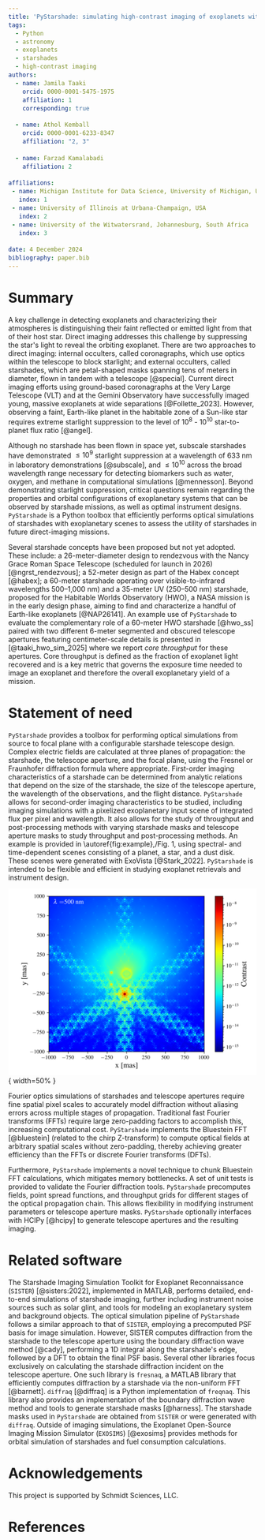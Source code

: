 ```yaml
---
title: 'PyStarshade: simulating high-contrast imaging of exoplanets with starshades'
tags:
  - Python
  - astronomy
  - exoplanets
  - starshades
  - high-contrast imaging
authors:
  - name: Jamila Taaki
    orcid: 0000-0001-5475-1975
    affiliation: 1
    corresponding: true

  - name: Athol Kemball
    orcid: 0000-0001-6233-8347
    affiliation: "2, 3"

  - name: Farzad Kamalabadi
    affiliation: 2

affiliations:
 - name: Michigan Institute for Data Science, University of Michigan, USA
   index: 1
 - name: University of Illinois at Urbana-Champaign, USA
   index: 2
 - name: University of the Witwatersrand, Johannesburg, South Africa
   index: 3

date: 4 December 2024
bibliography: paper.bib
---
```


# Summary

A key challenge in detecting exoplanets and characterizing their atmospheres is distinguishing their faint reflected or emitted light from that of their host star. Direct imaging addresses this challenge by suppressing the star's light to reveal the orbiting exoplanet. There are two approaches to direct imaging: internal occulters, called coronagraphs, which use optics within the telescope to block starlight; and external occulters, called starshades, which are petal-shaped masks spanning tens of meters in diameter, flown in tandem with a telescope [@special]. Current direct imaging efforts using ground-based coronagraphs at the Very Large Telescope (VLT) and at the Gemini Observatory have successfully imaged young, massive exoplanets at wide separations [@Follette_2023]. However, observing a faint, Earth-like planet in the habitable zone of a Sun-like star requires extreme starlight suppression to the level of $10^{8}$ - $10^{10}$ star-to-planet flux ratio [@angel].

Although no starshade has been flown in space yet, subscale starshades have demonstrated $\leq 10^{9}$ starlight suppression at a wavelength of 633 nm in laboratory demonstrations [@subscale], and $\leq 10^{10}$ across the broad wavelength range necessary for detecting biomarkers such as water, oxygen, and methane in computational simulations [@mennesson]. Beyond demonstrating starlight suppression, critical questions remain regarding the properties and orbital configurations of exoplanetary systems that can be observed by starshade missions, as well as optimal instrument designs. `PyStarshade` is a Python toolbox that efficiently performs optical simulations of starshades with exoplanetary scenes to assess the utility of starshades in future direct-imaging missions.

Several starshade concepts have been proposed but not yet adopted. These include: a 26-meter-diameter design to rendezvous with the Nancy Grace Roman Space Telescope (scheduled for launch in 2026) [@ngrst_rendezvous]; a 52-meter design as part of the Habex concept [@habex];  a 60-meter starshade operating over visible-to-infrared wavelengths 500–1,000 nm) and a 35-meter UV (250–500 nm) starshade, proposed for the Habitable Worlds Observatory (HWO), a NASA mission is in the early design phase, aiming to find and characterize a handful of Earth-like exoplanets [@NAP26141]. An example use of  `PyStarshade` to evaluate the complementary role of a 60-meter HWO starshade [@hwo_ss] paired with two different 6-meter segmented and obscured telescope apertures featuring centimeter-scale details is presented in [@taaki_hwo_sim_2025] where we report $core$ $throughput$ for these apertures. Core throughput is defined as the fraction of exoplanet light recovered and is a key metric that governs the exposure time needed to image an exoplanet and therefore the overall exoplanetary yield of a mission.

# Statement of need
`PyStarshade` provides a toolbox for performing optical simulations from source to focal plane with a configurable starshade telescope design. Complex electric fields are calculated at three planes of propagation: the starshade, the telescope aperture, and the focal plane, using the Fresnel or Fraunhofer diffraction formula where appropriate. First-order  imaging characteristics of a starshade can be determined from analytic relations that depend on the size of the starshade, the size of the telescope aperture, the wavelength of the observations, and the flight distance. `PyStarshade` allows for second-order imaging characteristics to be studied, including imaging simulations with a pixelized exoplanetary input scene of integrated flux per pixel and wavelength. It also allows for the study of throughput and post-processing methods with varying starshade masks and telescope aperture masks to study throughput and post-processing methods. An example is provided in \autoref{fig:example},/Fig. 1, using spectral- and time-dependent scenes consisting of a planet, a star, and a dust disk. These scenes were generated with ExoVista [@Stark_2022]. `PyStarshade` is intended to be flexible and efficient in studying exoplanet retrievals and instrument design.

![A starshade imaging simulation shown at a wavelength of 500 nm with a synthetic exoplanetary input scene (generated with ExoVista): three exoplanets are directly visible, while two more sit inside the starshade suppression zone. The scene assumes a 60 m HWO starshade paired with a 6 m segmented telescope; the planets in the scene have planet-to-star flux ratios between $10^{-8}$ and $10^{-10}$. \label{fig:example}](exo_scene.png){ width=50% }

Fourier optics simulations of starshades and telescope apertures require fine spatial pixel scales to accurately model diffraction without aliasing errors across multiple stages of propagation. Traditional fast Fourier transforms (FFTs) require large zero-padding factors to accomplish this, increasing computational cost. `PyStarshade` implements the Bluestein FFT [@bluestein] (related to the chirp Z-transform) to compute optical fields at arbitrary spatial scales without zero-padding, thereby achieving greater efficiency than the FFTs or discrete Fourier transforms (DFTs). 

Furthermore, `PyStarshade` implements a novel technique to chunk Bluestein FFT calculations, which mitigates memory bottlenecks. A set of unit tests is provided to validate the Fourier diffraction tools. `PyStarshade` precomputes fields, point spread functions, and throughput grids for different stages of the optical propagation chain. This allows flexibility in modifying instrument parameters or telescope aperture masks. `PyStarshade` optionally interfaces with HCIPy [@hcipy] to generate telescope apertures and the resulting imaging.

# Related software
The Starshade Imaging Simulation Toolkit for Exoplanet Reconnaissance (`SISTER`) [@sisters:2022], implemented in MATLAB, performs detailed, end-to-end simulations of starshade imaging, further including instrument noise sources such as solar glint, and tools for modeling an exoplanetary system and background objects. The optical simulation pipeline of `PyStarshade` follows a similar approach to that of `SISTER`, employing a precomputed PSF basis for image simulation. However, SISTER computes diffraction from the starshade to the telescope aperture using the boundary diffraction wave method [@cady], performing a 1D integral along the starshade's edge, followed by a DFT to obtain the final PSF basis. Several other libraries focus exclusively on calculating the starshade diffraction incident on the telescope aperture. One such library is `fresnaq`, a MATLAB library that efficiently computes diffraction by a starshade via the non-uniform FFT [@barnett]. `diffraq` [@diffraq] is a Python implementation of `freqnaq`. This library also provides an implementation of the boundary diffraction wave method and tools to generate starshade masks [@harness]. The starshade masks used in `PyStarshade` are obtained from `SISTER` or were generated with `diffraq`. Outside of imaging simulations, the Exoplanet Open-Source Imaging Mission Simulator (`EXOSIMS`) [@exosims] provides methods for orbital simulation of starshades and fuel consumption calculations.

# Acknowledgements

This project is supported by Schmidt Sciences, LLC.

# References
